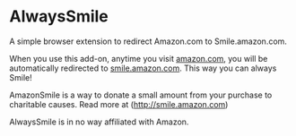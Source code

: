 # AlwaysSmile

A simple browser extension to redirect Amazon.com to Smile.amazon.com.

When you use this add-on, anytime you visit [amazon.com](http://www.amazon.com), you will be automatically redirected to [smile.amazon.com](http://smile.amazon.com). This way you can always Smile!

AmazonSmile is a way to donate a small amount from your purchase to charitable causes. Read more at (http://smile.amazon.com)

AlwaysSmile is in no way affiliated with Amazon.
